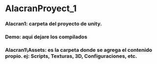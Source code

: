 # AlacranProyect_1

### Alacran1: carpeta del proyecto de unity.
### Demo: aqui dejare los compilados
### Alacran1\Assets: es la carpeta donde se agrega el contenido propio. ej: Scripts, Texturas, 3D, Configuraciones, etc.
